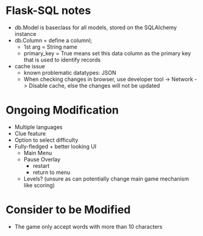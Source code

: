 # Flask-SQL notes
- db.Model is baseclass for all models, stored on the SQLAlchemy instance
- db.Column = define a columnl; 
	- 1st arg = String name
	- primary_key = True means set this data column as the primary key that is used to identify records
- cache issue
	- known problematic datatypes: JSON
	- When checking changes in browser, use developer tool -> Network -> Disable cache, else the changes will not be updated

# Ongoing Modification
- Multiple languages
- Clue feature
- Option to select difficulty
- Fully-fledged + better looking UI
	- Main Menu
	- Pause Overlay
		- restart
		- return to menu
	- Levels? (unsure as can potentially change main game mechanism like scoring)


# Consider to be Modified
- The game only accept words with more than 10 characters
